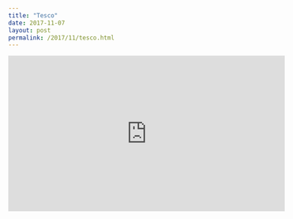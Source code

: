 ```yaml
---
title: "Tesco"
date: 2017-11-07
layout: post
permalink: /2017/11/tesco.html
---
```


<iframe width="560" height="315" src="https://www.youtube.com/embed/FT7PubvMMJ4" frameborder="0" allowfullscreen></iframe>
